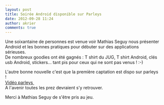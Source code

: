 ```yaml
---
layout: post
title: Soirée Android disponible sur Parleys
date: 2012-09-28 11:24
author: akrier
comments: true
---
```

<p>Une soixantaine de personnes est venue voir Mathias Seguy nous présenter Android et les bonnes pratiques pour débuter sur des applications sérieuses.<br />
De nombreux goodies ont été gagnés : T shirt du JUG, T shirt Android, clés usb Android, stickers... tant pis pour ceux qui ne sont pas venus ! :-)</p>
<p>L'autre bonne nouvelle c'est que la première captation est dispo sur parleys !<br />
<a title="vidéo parleys" href="http://www.parleys.com/#st=5&amp;id=3384" target="_blank">Vidéo parleys <img class="alignnone size-full wp-image-389" title="parleys-logo" src="{{site.baseurl}}images/parleys-logo.jpg" alt="" width="15" height="15" /></a><br />
A l'avenir toutes les prez devraient s'y retrouver.</p>
<p>Merci à Mathias Seguy de s'être pris au jeu.</p>


